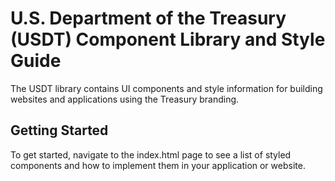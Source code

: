 # U.S. Department of the Treasury (USDT) Component Library and Style Guide

The USDT library contains UI components and style information for building websites and applications using the Treasury branding.

## Getting Started

To get started, navigate to the index.html page to see a list of styled components and how to implement them in your application or website.


